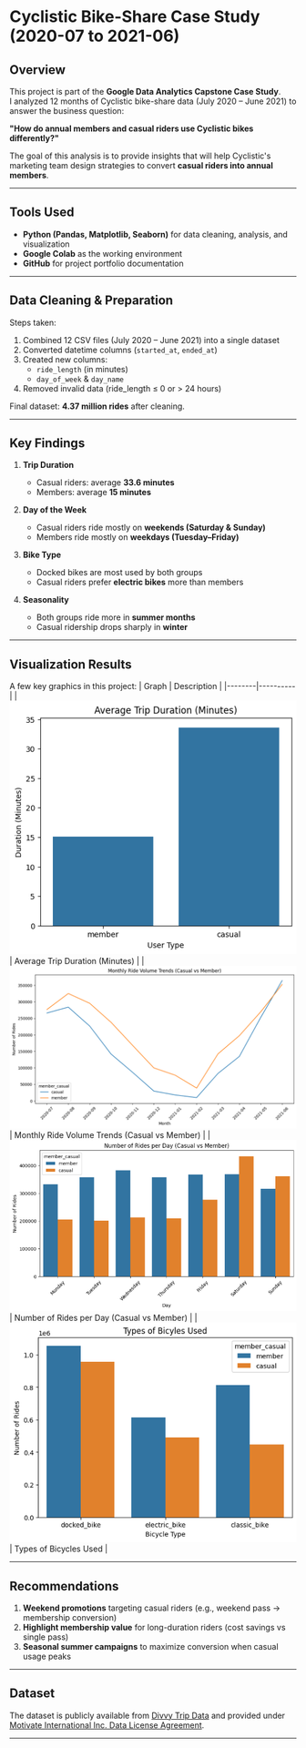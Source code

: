 # Cyclistic Bike-Share Case Study (2020-07 to 2021-06)

## Overview
This project is part of the **Google Data Analytics Capstone Case Study**.  
I analyzed 12 months of Cyclistic bike-share data (July 2020 – June 2021) to answer the business question:

**"How do annual members and casual riders use Cyclistic bikes differently?"**

The goal of this analysis is to provide insights that will help Cyclistic's marketing team design strategies to convert **casual riders into annual members**.

---

## Tools Used
- **Python (Pandas, Matplotlib, Seaborn)** for data cleaning, analysis, and visualization
- **Google Colab** as the working environment
- **GitHub** for project portfolio documentation

---

## Data Cleaning & Preparation
Steps taken:
1. Combined 12 CSV files (July 2020 – June 2021) into a single dataset
2. Converted datetime columns (`started_at`, `ended_at`)
3. Created new columns:
   - `ride_length` (in minutes)
   - `day_of_week` & `day_name`
4. Removed invalid data (ride_length ≤ 0 or > 24 hours)

Final dataset: **4.37 million rides** after cleaning.

---

## Key Findings
1. **Trip Duration**
   - Casual riders: average **33.6 minutes**
   - Members: average **15 minutes**

2. **Day of the Week**
   - Casual riders ride mostly on **weekends (Saturday & Sunday)**
   - Members ride mostly on **weekdays (Tuesday–Friday)**

3. **Bike Type**
   - Docked bikes are most used by both groups
   - Casual riders prefer **electric bikes** more than members

4. **Seasonality**
   - Both groups ride more in **summer months**
   - Casual ridership drops sharply in **winter**

---
## Visualization Results
A few key graphics in this project:
| Graph | Description |
|--------|----------|
| ![chart1](https://github.com/dyonsetio21/data_analytics_portfolio/blob/main/python_projects/cyclistic_bike_share_analysis/visualization_results/average_trip_duration_(minutes).png) | Average Trip Duration (Minutes) |
| ![chart2](https://github.com/dyonsetio21/data_analytics_portfolio/blob/main/python_projects/cyclistic_bike_share_analysis/visualization_results/monthly_ride_volume_trends_(casual_vs_member).png) | Monthly Ride Volume Trends (Casual vs Member) |
| ![chart3](https://github.com/dyonsetio21/data_analytics_portfolio/blob/main/python_projects/cyclistic_bike_share_analysis/visualization_results/number_of_rides_per_day_(casual_vs_member).png) | Number of Rides per Day (Casual vs Member) |
| ![chart4](https://github.com/dyonsetio21/data_analytics_portfolio/blob/main/python_projects/cyclistic_bike_share_analysis/visualization_results/types_of_bicycles_used.png) | Types of Bicycles Used |

---

## Recommendations
1. **Weekend promotions** targeting casual riders (e.g., weekend pass → membership conversion)  
2. **Highlight membership value** for long-duration riders (cost savings vs single pass)  
3. **Seasonal summer campaigns** to maximize conversion when casual usage peaks  

---

## Dataset
The dataset is publicly available from [Divvy Trip Data](https://divvy-tripdata.s3.amazonaws.com/index.html) and provided under [Motivate International Inc. Data License Agreement](https://www.divvybikes.com/data-license-agreement).

---

